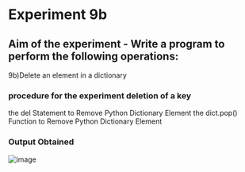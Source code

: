 #   Experiment 9b
## Aim of the experiment - Write a program to perform the following operations:
9b)Delete an element in a dictionary



###  procedure for the experiment deletion of a key 
the del Statement to Remove Python Dictionary Element
the dict.pop() Function to Remove Python Dictionary Element


### Output Obtained
![image](https://user-images.githubusercontent.com/77834002/108047941-6a789b80-706c-11eb-9d1f-b236f605b6df.png)
